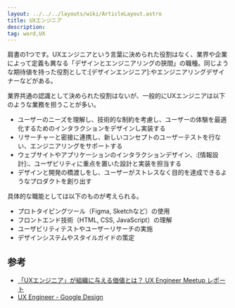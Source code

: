 ```yaml
---
layout: ../../../layouts/wiki/ArticleLayout.astro
title: UXエンジニア
description:
tag: word,UX
---
```


肩書の1つです。UXエンジニアという言葉に決められた役割はなく、業界や企業によって定義も異なる「デザインとエンジニアリングの狭間」の職種。同じような期待値を持った役割として:[デザインエンジニア]:やエンジニアリングデザイナーなどがある。

業界共通の認識として決められた役割はないが、一般的にUXエンジニアは以下のような業務を担うことが多い。

- ユーザーのニーズを理解し、技術的な制約を考慮し、ユーザーの体験を最適化するためのインタラクションをデザインし実装する
- リサーチャーと密接に連携し、新しいコンセプトのユーザーテストを行ない、エンジニアリングをサポートする
- ウェブサイトやアプリケーションのインタラクションデザイン、:[情報設計]:、ユーザビリティに重点を置いた設計と実装を担当する
- デザインと開発の橋渡しをし、ユーザーがストレスなく目的を達成できるようなプロダクトを創り出す

具体的な職能としては以下のものが考えられる。

- プロトタイピングツール（Figma, Sketchなど）の使用
- フロントエンド技術（HTML, CSS, JavaScript）の理解
- ユーザビリティテストやユーザーリサーチの実施
- デザインシステムやスタイルガイドの策定


## 参考

- [「UXエンジニア」が組織に与える価値とは？ UX Engineer Meetup レポート](https://goodpatch.com/blog/ux-engineer-meetup)
- [UX Engineer - Google Design](https://design.google/jobs/ux-engineer/)